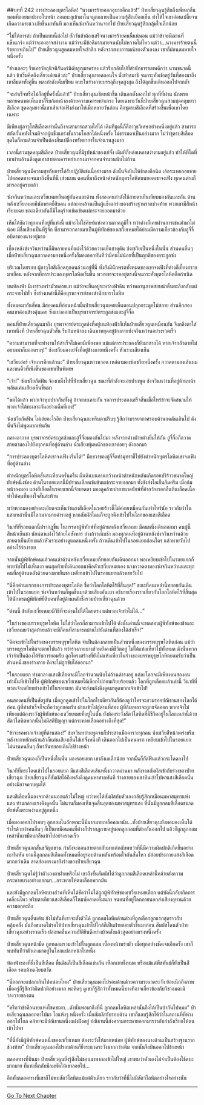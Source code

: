 ##บทที่ 242 การประลองบุตรโลหิต!
“นางมารร้ายออกอุบายอีกแล้ว!” ป๋ายเสี่ยวฉุนรู้สึกถึงเพียงกลิ่นหอมที่ลอยมาปะทะใบหน้า ลอดทะลุเข้ามาในจมูกกลายเป็นความรู้สึกเยือกเย็น ทำให้ใจเขาอ่อนเปลี้ยจนเกิดความระแวงภัยขึ้นมาทันที มองเห็นซ่งจวินหว่านจากไป ป๋ายเสี่ยวฉุนรู้สึกกลุ้มใจเล็กน้อย

“ไม่ได้การล่ะ ถ้าเป็นแบบนี้ต่อไป สักวันข้าต้องเสร็จนางมารร้ายคนนี้แน่นอน แม้ว่าข้าจะมีฌานที่แข็งแกร่ง แม้ว่าจะองอาจสง่างาม แม้ว่าจะมีข้อดีมากมายจนนับไม่หวาดไม่ไหว แต่ว่า...นางมารร้ายตนนี้ร้ายกาจเกินไป” ป๋ายเสี่ยวฉุนสูดลมหายใจเข้าลึก หลังจากสงบอารมณ์ของตัวเองลง เขาก็ผ่อนลมหายใจหนึ่งครั้ง

“ช่างเถอะๆ รีบเอาวัตถุนิจนิรันดร์มิดับสูญมาครอง แล้วรีบกลับไปที่สำนักธาราเทพดีกว่า นานขนาดนี้แล้ว ข้าเริ่มคิดถึงเสี่ยวเม่ยแล้วล่ะ” ป๋ายเสี่ยวฉุนทอดถอนใจ นั่งทำสมาธิ จนกระทั่งเช้าตรู่วันที่สองมาถึง เขาลืมตาทั้งคู่ขึ้น พละกำลังเต็มเปี่ยม ตบะในร่างกายบรรลุถึงจุดสูงสุด ถึงได้ลุกขึ้นเดินออกไปจากถ้ำ

“จะสำเร็จหรือไม่ก็อยู่ที่ครั้งนี้แล้ว!” ป๋ายเสี่ยวฉุนเชิดหน้าขึ้น เดินอกตั้งออกไป ทุกที่ที่ผ่าน นักพรตหลายคนพอเห็นเขาก็รีบก้มหน้าลงด้วยความเคารพยำเกรง โดยเฉพาะวันนี้ป๋ายเสี่ยวฉุนสวมชุดคลุมยาวสีเลือด ชุดคลุมยาวนี้เขาเส้าเจ๋อเฟิงส่งมาให้เมื่อหลายวันก่อน คือชุดรบสีเลือดที่สร้างขึ้นเพื่อเขาโดยเฉพาะ

มีเพียงผู้อาวุโสสีเลือดเท่านั้นถึงจะสามารถสวมใส่ได้ เดิมทีชุดนี้ก็คือาวุธวิเศษอย่างหนึ่งอยู่แล้ว สามารถสกัดกั้นพลังโจมตีจากผู้แข็งแกร่งขั้นรวมโอสถได้หนึ่งครั้ง ไม่ธรรมดาเป็นอย่างมาก ไม่ว่าชุดรบสีเลือดชุดใดก็ตามล้วนจำเป็นต้องสิ้นเปลืองทรัพยากรในจำนวนสูงมาก

เวลานี้สวมชุดคลุมสีเลือด ป๋ายเสี่ยวฉุนที่มีรูปหน้าของเย่จั้ง เดิมทีก็หล่อเหลาสง่างามอยู่แล้ว ทำให้ที่ใดที่เขาผ่านล้วนดึงดูดเอาสายตาเคารพยำเกรงมาจากคนจำนวนนับไม่ถ้วน

ป๋ายเสี่ยวฉุนมีความสุขกับการได้รับปฏิบัติเช่นนี้อย่างมาก ดังนั้นจึงบินให้ช้าลงอีกนิด เอ้อระเหยลอยชายไปตลอดทางจนมาถึงพื้นที่นิ้วส่วนบน ตอนที่มาถึงหน้าตำหนักบุตรโลหิตบนยอดเขาจงเฟิง ทุกคนต่างก็มารออยู่ครบแล้ว

ซ่งจวินหว่านและเซวี่ยเหมยยืนอยู่กันคนละด้าน ทั้งสองคนกำลังใช้สายตาเย็นเยียบมองกันและกัน ด้านหลังเซวี่ยเหมยมีนักพรตยี่สิบคน แต่ละคนล้วนเป็นผู้แข็งแกร่งของสร้างฐานรากช่วงท้าย พวกเขามีสีหน้าเรียบเฉย ขณะเดียวกันก็มีไอดุร้ายเข้มเข้นแผ่กระจายออกมาด้วย

เห็นได้ชัดว่าทุกคนที่อยู่ที่แห่งนี้ แม้จะไม่ใช่ศิษย์แห่งความภาคภูมิใจ ทว่าต่างก็เคยผ่านการเข่นฆ่ามาไม่น้อย มีชื่อเสียงเป็นที่รู้จัก ที่สามารถกลายมาเป็นผู้พิทักษ์ของเซวี่ยเหมยได้ย่อมมีความเกี่ยวข้องกับอู๋จี๋จื่อบิดาของนางอยู่มาก

เบื้องหลังซ่งจวินหว่านก็มีหลายคนที่แฝงไว้ด้วยความเย็นชาดุดัน ซ่งเชวียเป็นหนึ่งในนั้น ส่วนคนอื่นๆ เมื่อป๋ายเสี่ยวฉุนกวาดตามองหนึ่งครั้งก็มองออกทันทีว่ามีคนไม่น้อยที่เป็นญาติของตระกูลซ่ง

บริเวณโดยรอบ ผู้อาวุโสสีเลือดทุกคนล้วนอยู่ที่นี่ ทั้งยังมีนักพรตทั้งหมดของเขาจงเฟิงที่ต่างก็เยื้องกรายมาเยือน หลังจากที่การประลองบุตรโลหิตเริ่มขึ้น พวกเขาจะรออยู่ตรงนี้จนกระทั่งบุตรโลหิตถือกำเนิด

บนท้องฟ้า มีเงาร่างพร่ามัวหลายเงา แม้ว่าจะยืนอยู่ระหว่างฟ้าดิน ทว่าพลานุภาพสยบน่าตื่นตะลึงกลับแผ่กระจายไปทั่ว ซึ่งร่างเหล่านี้ก็คือบุรพาจารย์ของสำนักธาราโลหิต

ทั้งหมดมากันสี่คน มีสองคนที่ก่อนหน้านั้นป๋ายเสี่ยวฉุนเคยเห็นตอนปลุกกระดูกไม่สลาย ส่วนอีกสองคนเขาค่อนข้างคุ้นเคย ซึ่งแบ่งออกเป็นบุรพาจารย์ตระกูลซ่งและอู๋จี๋จื่อ

ตอนที่ป๋ายเสี่ยวฉุนมาถึง บุรพาจารย์ตระกูลซ่งที่อยู่บนท้องฟ้าก็เห็นป๋ายเสี่ยวฉุนเหมือนกัน จึงถลึงตาใส่เขาหนึ่งที ป๋ายเสี่ยวฉุนตัวสั่น รีบก้มหน้าลง เดินมาหยุดอยู่ข้างกายซ่งจวินหว่านอย่างรวดเร็ว

“ความสามารถที่จะทำงานให้สำเร็จไม่เคยมีเพียงพอ แม้แต่การประลองก็ยังมาสายได้ หากเจ้ากลัวตายไม่อยากมาก็บอกตรงๆ!” ซ่งเชวียมองเย่จั้งที่อยู่ข้างกายหนึ่งครั้ง หัวเราะเสียงเย็น

“เชวียเอ๋อร์ เจ้าเกเรอีกแล้วนะ” ป๋ายเสี่ยวฉุนหาวหวอด เหล่ตามองซ่งเชวียหนึ่งครั้ง กวาดตามองเส้นผมและขนคิ้วที่เพิ่งขึ้นของเขาเป็นพิเศษ

“เจ้า!” ซ่งเชวียกัดฟัน จ้องเขม็งไปที่ป๋ายเสี่ยวฉุน ขณะที่กำลังจะเอ่ยปากพูด ซ่งจวินหว่านที่อยู่ด้านหน้าพลันแค่นเสียงเย็นขึ้นมา

“พอได้แล้ว พวกเจ้าหุบปากกันทั้งคู่ ถ้าจะทะเลาะกัน รอการประลองเสร็จสิ้นเมื่อไหร่ข้าจะจัดสนามให้พวกเจ้าได้ทะเลาะกันอย่างเต็มที่เอง!”

ซ่งเชวียกัดฟัน ไม่เอ่ยอะไรอีก ป๋ายเสี่ยวฉุนกะพริบตาปริบๆ รู้สึกว่าบรรยากาศรอบด้านกดดันเกินไป ดังนั้นจึงไม่พูดมากเช่นกัน

กลางอากาศ บุรพาจารย์ตระกูลซ่งและอู๋จี๋จื่อมองกันไปมา หลังจากต่างฝ่ายต่างยิ้มให้กัน อู๋จี๋จื่อก็กวาดสายตามองไปยังทุกคนที่อยู่ด้านล่าง น้ำเสียงทุ้มหนักของเขาค่อยๆ ดังออกมา

“การประลองบุตรโลหิตเขาจงเฟิง เริ่มได้!” มือขวาของอู๋จี๋จื่อทำมุทราชี้ไปยังตำหนักบุตรโลหิตเขาจงเฟิงที่อยู่ด้านล่าง

ตำหนักบุตรโลหิตสั่นสะเทือนครั่นครืน ผืนดินบนลานกว้างหน้าตำหนักพลันเกิดรอยปริร้าวขนาดใหญ่ยักษ์หนึ่งช่อง ด้านในรอยแตกนี้มีปราณเลือดเข้มข้นแผ่กระจายออกมา ทั้งยังส่งไอเย็นอึมครึม เมื่อก้มหน้าลงมอง แสงสีเลือดในรอยแยกนี้จ้าบาดตา มองดูคล้ายปากขนาดยักษ์ที่อ้ากว้างรอกลืนกินเลือดเนื้อ ทำให้คนที่มองใจสั่นสะท้าน

ทว่าหากมองอย่างละเอียดจะเห็นว่าแสงสีเลือดในรอยร้าวนี้ไม่ค่อยเหมือนกันเท่าไหร่นัก ราวกับว่าในแสงเหล่านั้นมีโลกมากมายดำรงอยู่ หากสัมผัสโดนก็จะถูกดึงเข้าไปในโลกของแสงสีเลือด

วินาทีที่รอยแตกนี้ปรากฏขึ้น ในบรรดาผู้พิทักษ์ที่อยู่ด้านหลังเซวี่ยเหมย มีคนหนึ่งเดินออกมา คนผู้นี้สีหน้าเย็นชา นัยน์ตาแฝงไว้ด้วยไอสังหาร ย่างก้าวเนิบช้า มองทุกคนที่อยู่ด้านหลังซ่งจวินหว่านด้วยสายตาเย็นเยียบแล้วหัวเราะอย่างดูแคลนหนึ่งครั้ง ก้าวเดินเข้าไปในรอยแยกก่อนใคร แล้วหายวับไปอย่างไร้ร่องรอย

จากนั้นผู้พิทักษ์คนแล้วคนเล่าด้านหลังเซวี่ยเหมยก็ทยอยกันเดินออกมา พอเหยียบเข้าไปในรอยแยกก็หายวับไปไม่เห็นเงา คนสุดท้ายที่เดินออกมาคือตัวเซวี่ยเหมยเอง นางกวาดตามองซ่งจวินหว่านและทุกคนที่อยู่ด้านหลังด้วยดวงตาเย็นชา เหยียบเข้าไปในรอยแยกแล้วหายวับไป

“นี่คือด่านแรกของการประลองบุตรโลหิต ชื่อว่าโลกโลหิตไร้ที่สิ้นสุด!” ขณะที่คนเหล่านี้ทยอยกันเดินเข้าไปในรอยแยก ซ่งจวินหว่านก็พูดขึ้นมาด้วยเสียงอันเบา อธิบายเรื่องราวเกี่ยวกับโลกโลหิตไร้ที่สิ้นสุดให้นักพรตผู้พิทักษ์ยี่สิบคนที่อยู่ด้านหลังซึ่งรวมป๋ายเสี่ยวฉุนด้วย

“ด่านนี้ ข้ากับเซวี่ยเหมยมีวิธีที่จะผ่านไปได้โดยตรง แต่พวกเจ้าทำไม่ได้...”

“ในร่างของบรรพบุรุษโลหิต ไม่ใช่ว่าใครก็สามารถเข้าไปได้ ดังนั้นด่านนี้จะทดสอบผู้พิทักษ์ของข้าและเซวี่ยเหมยว่าสุดท้ายแล้วจะมีกี่คนที่สามารถผ่านไปยังด่านที่สองได้สำเร็จ!”

“คิดจะเข้าไปในร่างของบรรพบุรุษโลหิต จำเป็นต้องกลายเป็นส่วนหนึ่งของบรรพบุรุษโลหิตก่อน แม้ว่าบรรพบุรุษโลหิตจะตายไปแล้ว ทว่าร่างกายบางส่วนยังคงมีชีวิตอยู่ ไม่ได้แห้งเหี่ยวไปทั้งหมด ดังนั้นพวกเจ้าจำเป็นต้องได้รับการยอมรับ ถูกโครงสร้างที่ยังไม่แห้งเหี่ยวในร่างของบรรพบุรุษโลหิตยอมรับว่าเป็นส่วนหนึ่งของร่างกาย ถึงจะไม่ถูกขับไล่ออกมา”

“ในรอยแยก ท่ามกลางแสงสีเลือดจะมีโลกจำนวนนับไม่ถ้วนดำรงอยู่ แต่ละโลกจะมีเพียงคนสองคนเท่านั้นที่เข้าไปได้ ผู้พิทักษ์ของเซวี่ยเหมยได้เลือกไปก่อนเรียบร้อยแล้ว โลกที่ถูกเลือกแล้วเล่านี้ วินาทีที่พวกเจ้าเหยียบย่างเข้าไปในรอยแยก มันจะส่งพลังดึงดูดมาดูดพวกเจ้าเข้าไป!

คนสองคนที่เป็นศัตรูกัน เมื่อถูกดูดเข้าไปในโลกใบเดียวกันก็ต้องดูว่าใครจะสวมรอยปณิธานของโลกได้ก่อน ผู้ที่ทำสำเร็จก็จะถือว่าถูกยอมรับ ผ่านเข้าไปสู่ด่านที่สอง ผู้ที่ล้มเหลวจะถูกขจัดออก พวกเจ้าไม่เพียงแต่ต้องระวังผู้พิทักษ์ของเซวี่ยเหมยที่อยู่ในนั้น ยังต้องระวังสัตว์โลหิตที่มีชีวิตอยู่ในโลกเหล่านี้ด้วย สัตว์โลหิตพวกนั้นไม่มีสติปัญญา แต่กระหายเลือดอย่างถึงที่สุด!”

“ข้าจะรอพวกเจ้าอยู่ที่ด่านสอง!” ซ่งจวินหว่านพูดจบก็ประสานมือคารวะทุกคน ซ่งเชวียสีหน้าเคร่งขรึม หลังจากพยักหน้าแล้วก็แค่นเสียงเย็นใส่เย่จั้งหนึ่งที เดินออกไปเป็นคนแรก เหยียบเข้าไปในรอยแยก ไม่นานคนอื่นๆ ก็พากันทยอยเดินไปข้างหน้า

ป๋ายเสี่ยวฉุนเองก็เป็นหนึ่งในนั้น มองรอยแยก เขาลังเลเล็กน้อย จากนั้นก็กัดฟันแล้วกระโดดลงไป

วินาทีที่กระโดดเข้าไปในรอยแยก มีแสงสีเลือดเส้นหนึ่งกวาดผ่านมา หลังจากสัมผัสเข้ากับร่างของป๋ายเสี่ยวฉุน ป๋ายเสี่ยวฉุนก็สัมผัสได้ถึงพลังดึงดูดมหาศาลทันที ร่างกายของเขาบินเข้าไปหาแสงสีเลือดนั่นอย่างมิอาจควบคุมได้

แสงสีเลือดนี้มองจากด้านนอกแล้วไม่ใหญ่ ทว่าพอได้สัมผัสกับตัวเองกลับรู้สึกเหมือนมหาสมุทรแห่งแสง ท่ามกลางแรงดึงดูดนั้น ไม่นานก็มองเห็นจุดสิ้นสุดของมหาสมุทรแสง ที่นั่นมีลูกกลมสีเลือดขนาดยักษ์ตั้งตระหง่านอยู่ลูกหนึ่ง

เมื่อมองออกไปรอบๆ ลูกกลมในลักษณะนี้มีมากมายเหลือคณานับ...ทั้งป๋ายเสี่ยวฉุนยังพอมองเห็นได้รำไรด้วยว่าคนอื่นๆ ก็เป็นเหมือนตนที่ต่างก็ปรากฏกายอยู่นอกลูกกลมที่ต่างกันออกไป แล้วก็ถูกลูกกลมเหล่านั้นเขมือบกลืนเข้าไปอย่างรวดเร็ว

ป๋ายเสี่ยวฉุนอกสั่นขวัญแขวน กำลังจะถอนสายตากลับมาแต่กลับพบว่าที่นี่มีความผิดปกติเกิดขึ้นอย่างกะทันหัน ยามนี้ลูกกลมสีเลือดทั้งหมดที่อยู่รอบด้านพลันพร้อมใจกันสั่นไหว ปล่อยประกายแสงสีเลือดมากกว่าเดิม สาดส่องตรงมายังร่างของป๋ายเสี่ยวฉุน

ป๋ายเสี่ยวฉุนไม่รู้ว่าตัวเองตาฝาดหรือไม่ เขาถึงขั้นสัมผัสได้ว่าลูกกลมสีเลือดเหล่านี้คล้ายส่งความกระหายบางอย่างออกมา...กระหายให้ตนเลือกพวกมัน

และยังมีลูกกลมโลหิตบางส่วนที่เห็นได้ชัดว่าไม่ได้ถูกผู้พิทักษ์ของเซวี่ยเหมยเลือก แต่บัดนี้กลับเกิดการเคลื่อนไหว พริบตาเดียวแสงสีเลือดก็โหมซัดสาดเต็มนภา จนคนที่อยู่โลกภายนอกส่งเสียงอุทานด้วยความตกตะลึง

ป๋ายเสี่ยวฉุนตื่นเต้น ยังไม่ทันที่เขาจะตั้งตัวได้ ลูกกลมโลหิตด้านล่างที่ถูกเลือกลูกแรกสุดราวกับคลุ้มคลั่ง มันถึงขนาดไม่รอให้ป๋ายเสี่ยวฉุนเข้าไปใกล้ก็เป็นฝ่ายลอยตัวขึ้นมาก่อน สัมผัสโดนตัวป๋ายเสี่ยวฉุนอย่างรวดเร็ว ปล่อยคลื่นความปิติยินดีอย่างบ้าคลั่งแล้วสูดอย่างแรงหนึ่งครั้ง

ป๋ายเสี่ยวฉุนหน้ามืด ถูกหลอมรวมเข้าไปในลูกกลม เบื้องหน้าพร่ามัว เมื่อทุกอย่างชัดเจนอีกครั้ง เขาก็พบทันทีว่าตัวเองมาอยู่ในโลกแปลกหน้าใบหนึ่ง

ท้องฟ้าของที่นี่เป็นสีเลือด พื้นดินก็เป็นสีเลือดเช่นกัน เทือกเขาทั้งหมด หรือแม้แต่พืชพันธ์ก็ยังเป็นสีเลือด รอบด้านเงียบสงัด

“นี่ออกจะแปลกเกินไปหน่อยไหม” ป๋ายเสี่ยวฉุนมองไปรอบด้านด้วยความระแวดระวัง ย้อนนึกถึงภาพเมื่อครู่ก็รู้สึกว่าผิดปกติอย่างมาก พอคิดๆ ดูเขาก็รู้สึกว่าทั้งหมดนี้บางทีอาจเกี่ยวข้องกับวิชาอมตะมิวางวายของตน

“หรือว่าข้าคือนายแห่งโชคชะตา...ดังนั้นพอมาถึงที่นี่ ลูกกลมโลหิตเหล่านั้นถึงได้เป็นบ้ากันไปหมด” ป๋ายเสี่ยวฉุนกลอกตาไปมา ไอแห้งๆ หนึ่งครั้ง เมื่อสัมผัสกับรอบด้าน เขาก็แอบรู้สึกได้ว่าในสถานที่ที่ห่างออกไปไกล คล้ายจะมีปณิธานหนึ่งแฝงฝังอยู่ ปณิธานนี้ส่งความกระหายออกมาราวกับกำลังเรียกให้ตนเข้าไปหา

“ที่นี่ยังมีผู้พิทักษ์คนหนึ่งของเซวี่ยเหมย ต้องระวังให้มากหน่อย ผู้พิทักษ์ของนางล้วนเป็นสร้างฐานรากช่วงท้าย” ป๋ายเสี่ยวฉุนมองไปรอบด้านก็ยิ่งระแวดระวังมากกว่าเดิม จากนั้นจึงบินออกไปข้างหน้า

ตลอดทางที่บินมา ป๋ายเสี่ยวฉุนยิ่งรู้สึกไม่ชอบมาพากลเข้าไปใหญ่ เขาพบว่าตัวเองไม่จำเป็นต้องใช้ตบะมากมาย ที่แห่งนี้กลับมีลมพัดให้เขาลอยไป...

อีกทั้งตลอดทางนี้เขาก็ไม่พบสัตว์โลหิตแม้แต่ตัวเดียว ราวกับว่าที่นี่ไม่มีสัตว์โลหิตอย่างไรอย่างนั้น


------


[Go To Next Chapter]( ./60.md)